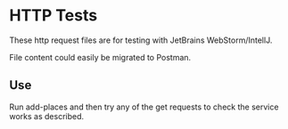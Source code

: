 # HTTP Tests
These http request files are for testing with JetBrains WebStorm/IntellJ.

File content could easily be migrated to Postman.

## Use
Run add-places and then try any of the get requests to check the service works as described.